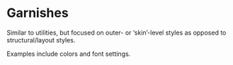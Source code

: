 # Garnishes

Similar to utilities, but focused on outer- or ‘skin’-level styles
as opposed to structural/layout styles.

Examples include colors and font settings.
